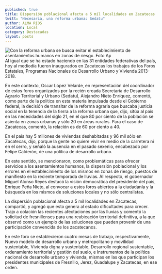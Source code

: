 ```yaml
---
published: true
title: Dispersión poblacional afecta a 5 mil localidades en Zacatecas
twitt: "Necesaria, una reforma urbana: Sedatu"
author: ALMA RIOS
location: Local
category: Destacadas
layout: posts
---
```


![Con la reforma urbana se busca evitar  el establecimiento de asentamientos humanos en zonas de riesgo. Foto Ap](http://i.imgur.com/pos5B01m.jpg)Al igual que se ha estado haciendo en las 31 entidades federativas del país, hoy al mediodía fueron inaugurados en Zacatecas los trabajos de los Foros Estatales, Programas Nacionales de Desarrollo Urbano y Vivienda 2013-2018. 

En este contexto, Oscar López Velarde, en representación del coordinador de estos foros organizados por la recién creada Secretaría de Desarrollo Agrario Territorial y Urbano (Sedatu), Alejandro Nieto Enríquez, comentó, como parte de la política en esta materia impulsada desde el Gobierno federal, la decisión de transitar de la reforma agraria que buscaba justicia social en la tenencia de la tierra a la reforma urbana que, dijo, sitúa al país en las necesidades del siglo 21, en el que 80 por ciento de la población se asienta en zonas urbanas y sólo 20 en áreas rurales. Para el caso de Zacatecas, comentó, la relación es de 60 por ciento a 40. 

En el país hay 5 millones de viviendas deshabitadas y 96 mil sólo en Zacatecas, dijo, porque la gente no quiere vivir en medio de la carretera ni en el cerro, y señaló la ausencia en el pasado sexenio, encabezado por Felipe Calderón, de una política de desarrollo urbano.  

En este sentido, se mencionaron, como problemáticas para ofrecer servicios a los asentamientos humanos,  la dispersión poblacional y los errores en el establecimiento de los mismos en zonas de riesgo, puestos de manifiesto en la reciente temporada de lluvias. 
Al respecto, el gobernador Miguel Alonso Reyes destacó la visión democrática del presidente del país, Enrique Peña Nieto, al convocar a estos foros abiertos a la ciudadanía y la búsqueda en los mismos de soluciones locales y no sólo centralistas.

La dispersión poblacional afecta a 5 mil localidades en Zacatecas, compartió, y agregó que esto genera al estado dificultades para crecer. Trajo a colación las recientes afectaciones por las lluvias y comentó la solicitud de fresnillenses para una reubicación territorial definitiva, a la que observó como un ejemplo de las soluciones que pueden provenir de una participación convencida de los zacatecanos.

En este foro se establecieron cuatro mesas de trabajo, respectivamente, Nuevo modelo de desarrollo urbano y metropolitano y movilidad sustentable, Vivienda digna y sustentable, Desarrollo regional sustentable, ordenamiento territorial y gestión del suelo, e Instrumentos de la política nacional de desarrollo urbano y vivienda, mismas en las que participan los presidentes municipales de Fresnillo, Jerez, Guadalupe y Zacatecas, en ese orden.
